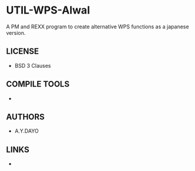 # UTIL-WPS-Alwal
A PM and REXX program to create alternative WPS functions as a japanese version.

## LICENSE
* BSD 3 Clauses

## COMPILE TOOLS
* 
 
## AUTHORS
* A.Y.DAYO

## LINKS
* 
